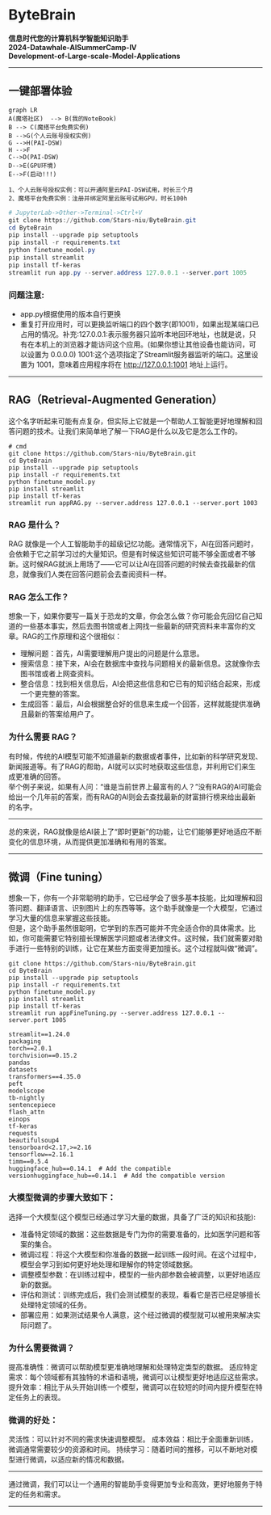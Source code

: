 # **ByteBrain**

**信息时代您的计算机科学智能知识助手  
2024-Datawhale-AISummerCamp-IV   
Development-of-Large-scale-Model-Applications**

---

## 一键部署体验

```mermaid
graph LR
A(魔塔社区)  --> B(我的NoteBook)
B --> C(魔搭平台免费实例)
B -->G(个人云账号授权实例)
G -->H(PAI-DSW)
H -->F
C-->D(PAI-DSW)
D-->E(GPU环境)
E-->F(启动!!!)
```

`1、个人云账号授权实例：可以开通阿里云PAI-DSW试用，时长三个月`  
`2、魔塔平台免费实例：注册并绑定阿里云账号试用GPU，时长100h`

```powershell
# JupyterLab->Other->Terminal->Ctrl+V
git clone https://github.com/Stars-niu/ByteBrain.git
cd ByteBrain
pip install --upgrade pip setuptools
pip install -r requirements.txt
python finetune_model.py
pip install streamlit
pip install tf-keras
streamlit run app.py --server.address 127.0.0.1 --server.port 1005
```

### 问题注意:
- app.py根据使用的版本自行更换
- 重复打开应用时，可以更换监听端口的四个数字(即1001)，如果出现某端口已占用的情况。补充:127.0.0.1:表示服务器只监听本地回环地址，也就是说，只有在本机上的浏览器才能访问这个应用。(如果你想让其他设备也能访问，可以设置为 0.0.0.0) 1001:这个选项指定了Streamlit服务器监听的端口。这里设置为 1001，意味着应用程序将在 http://127.0.0.1:1001 地址上运行。

---

## RAG（Retrieval-Augmented Generation）  
这个名字听起来可能有点复杂，但实际上它就是一个帮助人工智能更好地理解和回答问题的技术。让我们来简单地了解一下RAG是什么以及它是怎么工作的。

```
# cmd
git clone https://github.com/Stars-niu/ByteBrain.git
cd ByteBrain
pip install --upgrade pip setuptools
pip install -r requirements.txt
python finetune_model.py
pip install streamlit
pip install tf-keras
streamlit run appRAG.py --server.address 127.0.0.1 --server.port 1003
```

### RAG 是什么？
RAG 就像是一个人工智能助手的超级记忆功能。通常情况下，AI在回答问题时，会依赖于它之前学习过的大量知识。但是有时候这些知识可能不够全面或者不够新。这时候RAG就派上用场了——它可以让AI在回答问题的时候去查找最新的信息，就像我们人类在回答问题前会去查阅资料一样。

### RAG 怎么工作？
想象一下，如果你要写一篇关于恐龙的文章，你会怎么做？你可能会先回忆自己知道的一些基本事实，然后去图书馆或者上网找一些最新的研究资料来丰富你的文章。RAG的工作原理和这个很相似：
 - 理解问题：首先，AI需要理解用户提出的问题是什么意思。
 - 搜索信息：接下来，AI会在数据库中查找与问题相关的最新信息。这就像你去图书馆或者上网查资料。
 - 整合信息：找到相关信息后，AI会把这些信息和它已有的知识结合起来，形成一个更完整的答案。
 - 生成回答：最后，AI会根据整合好的信息来生成一个回答，这样就能提供准确且最新的答案给用户了。

### 为什么需要 RAG？
有时候，传统的AI模型可能不知道最新的数据或者事件，比如新的科学研究发现、新闻报道等。有了RAG的帮助，AI就可以实时地获取这些信息，并利用它们来生成更准确的回答。   
举个例子来说，如果有人问：“谁是当前世界上最富有的人？”没有RAG的AI可能会给出一个几年前的答案，而有RAG的AI则会去查找最新的财富排行榜来给出最新的名字。   

---

总的来说，RAG就像是给AI装上了“即时更新”的功能，让它们能够更好地适应不断变化的信息环境，从而提供更加准确和有用的答案。

---

## 微调（Fine tuning）
想象一下，你有一个非常聪明的助手，它已经学会了很多基本技能，比如理解和回答问题、翻译语言、识别图片上的东西等等。这个助手就像是一个大模型，它通过学习大量的信息来掌握这些技能。  
但是，这个助手虽然很聪明，它学到的东西可能并不完全适合你的具体需求。比如，你可能需要它特别擅长理解医学问题或者法律文件。这时候，我们就需要对助手进行一些特别的训练，让它在某些方面变得更加擅长。这个过程就叫做“微调”。

```
git clone https://github.com/Stars-niu/ByteBrain.git
cd ByteBrain
pip install --upgrade pip setuptools
pip install -r requirements.txt
python finetune_model.py
pip install streamlit
pip install tf-keras
streamlit run appFineTuning.py --server.address 127.0.0.1 --server.port 1005
```

```
streamlit==1.24.0
packaging
torch==2.0.1
torchvision==0.15.2
pandas
datasets
transformers==4.35.0
peft
modelscope
tb-nightly
sentencepiece
flash_attn
einops
tf-keras
requests
beautifulsoup4
tensorboard<2.17,>=2.16
tensorflow==2.16.1
timm==0.5.4
huggingface_hub==0.14.1  # Add the compatible versionhuggingface_hub==0.14.1  # Add the compatible version
```

### 大模型微调的步骤大致如下：
选择一个大模型(这个模型已经通过学习大量的数据，具备了广泛的知识和技能):
 - 准备特定领域的数据：这些数据是专门为你的需要准备的，比如医学问题和答案的集合。
 - 微调过程：将这个大模型和你准备的数据一起训练一段时间。在这个过程中，模型会学习到如何更好地处理和理解你的特定领域数据。
 - 调整模型参数：在训练过程中，模型的一些内部参数会被调整，以更好地适应新的数据。
 - 评估和测试：训练完成后，我们会测试模型的表现，看看它是否已经足够擅长处理特定领域的任务。
 - 部署应用：如果测试结果令人满意，这个经过微调的模型就可以被用来解决实际问题了。

### 为什么需要微调？
提高准确性：微调可以帮助模型更准确地理解和处理特定类型的数据。
适应特定需求：每个领域都有其独特的术语和语境，微调可以让模型更好地适应这些需求。
提升效率：相比于从头开始训练一个模型，微调可以在较短的时间内提升模型在特定任务上的表现。

### 微调的好处：
灵活性：可以针对不同的需求快速调整模型。
成本效益：相比于全面重新训练，微调通常需要较少的资源和时间。
持续学习：随着时间的推移，可以不断地对模型进行微调，以适应新的情况和数据。

---

通过微调，我们可以让一个通用的智能助手变得更加专业和高效，更好地服务于特定的任务和需求。

---
